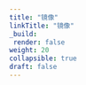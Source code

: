 ```yaml
---
title: "镜像"
linkTitle: "镜像"
_build:
 render: false 
weight: 20
collapsible: true
draft: false
---
```


